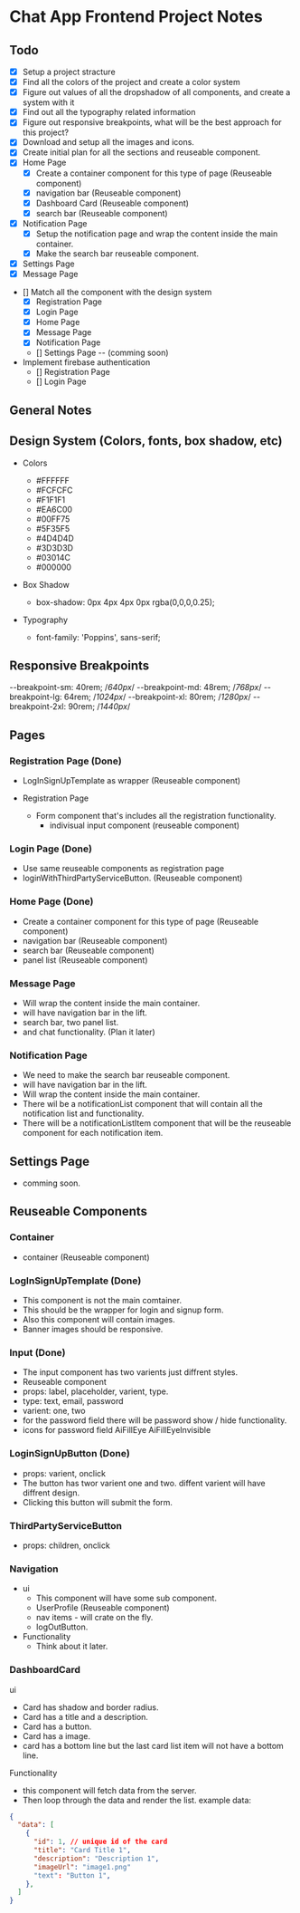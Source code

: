 # Chat App Frontend Project Notes

## Todo

- [x] Setup a project stracture
- [x] Find all the colors of the project and create a color system
- [x] Figure out values of all the dropshadow of all components, and create a system with it
- [x] Find out all the typography related information
- [x] Figure out responsive breakpoints, what will be the best approach for this project?
- [x] Download and setup all the images and icons.
- [x] Create initial plan for all the sections and reuseable component.
- [x] Home Page
  - [x] Create a container component for this type of page (Reuseable component)
  - [x] navigation bar (Reuseable component)
  - [x] Dashboard Card (Reuseable component)
  - [x] search bar (Reuseable component)
- [x] Notification Page
  - [x] Setup the notification page and wrap the content inside the main container.
  - [x] Make the search bar reuseable component.
- [x] Settings Page
- [x] Message Page

- [] Match all the component with the design system
  - [x] Registration Page
  - [x] Login Page
  - [x] Home Page
  - [x] Message Page
  - [x] Notification Page
  - [] Settings Page -- (comming soon)
- Implement firebase authentication
  - [] Registration Page
  - [] Login Page

## General Notes

## Design System (Colors, fonts, box shadow, etc)

- Colors

  - #FFFFFF
  - #FCFCFC
  - #F1F1F1
  - #EA6C00
  - #00FF75
  - #5F35F5
  - #4D4D4D
  - #3D3D3D
  - #03014C
  - #000000

- Box Shadow

  - box-shadow: 0px 4px 4px 0px rgba(0,0,0,0.25);

- Typography
  - font-family: 'Poppins', sans-serif;

## Responsive Breakpoints

--breakpoint-sm: 40rem; /_640px_/
--breakpoint-md: 48rem; /_768px_/
--breakpoint-lg: 64rem; /_1024px_/
--breakpoint-xl: 80rem; /_1280px_/
--breakpoint-2xl: 90rem; /_1440px_/

## Pages

### Registration Page (Done)

- LogInSignUpTemplate as wrapper (Reuseable component)

- Registration Page
  - Form component that's includes all the registration functionality.
    - indivisual input component (reuseable component)

### Login Page (Done)

- Use same reuseable components as registration page
- loginWithThirdPartyServiceButton. (Reuseable component)

### Home Page (Done)

- Create a container component for this type of page (Reuseable component)
- navigation bar (Reuseable component)
- search bar (Reuseable component)
- panel list (Reuseable component)

### Message Page

- Will wrap the content inside the main container.
- will have navigation bar in the lift.
- search bar, two panel list.
- and chat functionality. (Plan it later)

### Notification Page

- We need to make the search bar reuseable component.
- will have navigation bar in the lift.
- Will wrap the content inside the main container.
- There wil be a notificationList component that will contain all the notification list and functionality.
- There will be a notificationListItem component that will be the reuseable component for each notification item.

## Settings Page

- comming soon.

## Reuseable Components

### Container

- container (Reuseable component)

### LogInSignUpTemplate (Done)

- This component is not the main comtainer.
- This should be the wrapper for login and signup form.
- Also this component will contain images.
- Banner images should be responsive.

### Input (Done)

- The input component has two varients just diffrent styles.
- Reuseable component
- props: label, placeholder, varient, type.
- type: text, email, password
- varient: one, two
- for the password field there will be password show / hide functionality.
- icons for password field
  AiFillEye
  AiFillEyeInvisible

### LoginSignUpButton (Done)

- props: varient, onclick
- The button has twor varient one and two. diffent varient will have diffrent design.
- Clicking this button will submit the form.

### ThirdPartyServiceButton

- props: children, onclick

### Navigation

- ui
  - This component will have some sub component.
  - UserProfile (Reuseable component)
  - nav items - will crate on the fly.
  - logOutButton.
- Functionality
  - Think about it later.

### DashboardCard

ui

- Card has shadow and border radius.
- Card has a title and a description.
- Card has a button.
- Card has a image.
- card has a bottom line but the last card list item will not have a bottom line.

Functionality

- this component will fetch data from the server.
- Then loop through the data and render the list.
  example data:

```json
{
  "data": [
    {
      "id": 1, // unique id of the card
      "title": "Card Title 1",
      "description": "Description 1",
      "imageUrl": "image1.png"
      "text": "Button 1",
    },
  ]
}
```
